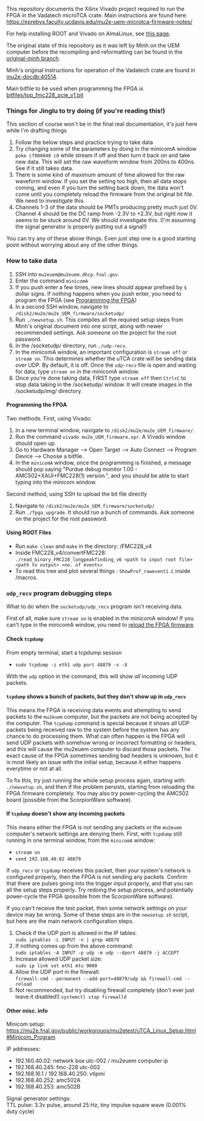 This repository documents the Xilinx Vivado project required to run the FPGA in the Vadatech microTCA crate. Main instructions are found here: https://eprebys.faculty.ucdavis.edu/mu2e-uem-microtca-firmware-notes/

For help installing ROOT and Vivado on AlmaLinux, see [this page](documentation_texts/software_installation_tips.md).

The original state of this repository as it was left by Minh on the UEM computer before the recompiling and reformatting can be found in the [original-minh branch](https://github.com/prebys/mu2e_UEM_firmware/tree/original-minh). 

Minh's original instructions for operation of the Vadatech crate are found in [mu2e-docdb:40514](https://mu2e-docdb.fnal.gov/cgi-bin/sso/ShowDocument?docid=40514).

Main bitfile to be used when programming the FPGA is [bitfiles/top_fmc228_pcie_v1.bit](bitfiles/top_fmc228_pcie_v1.bit)

### Things for Jinglu to try doing (if you're reading this!)
This section of course won't be in the final real documentation, it's just here while I'm drafting things
1. Follow the below steps and practice trying to take data
2. Try changing some of the parameters by doing in the minicomA window `poke cf000048 c8` while stream if off and then turn it back on and take new data. This will set the raw waveform window from 200ns to 400ns. See if it still takes data.
3. There is some kind of maximum amount of time allowed for the raw waveform window. If you set the setting too high, then all data stops coming, and even if you turn the setting back down, the data won't come until you completely reload the firmware from the original bit file. We need to investigate this.
4. Channels 1-3 of the data should be PMTs producing pretty much just 0V. Channel 4 should be the DC ramp from -2.3V to +2.3V, but right now it seems to be stuck around 0V. We should investigate this. (I'm assuming the signal generator is properly putting out a signal!)

You can try any of these above things. Even just step one is a good starting point without worrying about any of the other things. 

### How to take data

1. SSH into `mu2euem@mu2euem.dhcp.fnal.gov`. 
2. Enter the command `minicomA`
3. If you push enter a few times, new lines should appear prefixed by `$ ` dollar signs. If nothing happens when you push enter, you need to program the FPGA (see [Programming the FPGA](#programming-the-fpga))
4. In a second SSH window, navigate to `/disk2/mu2e/mu2e_UEM_firmware/socketudp/`
5. Run `./newsetup.sh`. This compiles all the required setup steps from Minh's original document into one script, along with newer recommended settings. Ask someone on the project for the root password.
6. In the /socketudp/ directory, run `./udp-recv`.
7. In the minicomA window, an important configuration is `stream off` or `stream on`. This determines whether the uTCA crate will be sending data over UDP. By default, it is off. Once the `udp-recv` file is open and waiting for data, type `stream on` in the minicomA window.
8. Once you're done taking data, FIRST type `stream off` then `Ctrl+C` to stop data taking in the /socketudp/ window. It will create images in the /socketudp/img/ directory.

#### Programming the FPGA
Two methods. First, using Vivado:
1. In a new terminal window, navigate to `/disk2/mu2e/mu2e_UEM_firmware/`.
2. Run the command `vivado mu2e_UEM_firmware.xpr`. A Vivado window should open up.
3. Go to Hardware Manager --> Open Target --> Auto Connect --> Program Device --> Choose a bitfile.
4. In the `minicomA` window, once the programming is finished, a message should pop saying "Purdue debug monitor 1.00 - AMC502+XAUI+FMC228(1) version.", and you should be able to start typing into the minicom window.

Second method, using SSH to upload the bit file directly

1. Navigate to `/disk2/mu2e/mu2e_UEM_firmware/socketudp/`
2. Run `./fpga_upgrade`. It should run a bunch of commands. Ask someone on the project for the root password.

#### Using ROOT Files
- Run `make clean` and `make` in the directory: /FMC228_v4
- Inside FMC228_v4/convertFMC228: `./read_binary_FMC228_longpeakfinding_v6 <path to input root file> <path to output> <no. of events>`
- To read this tree and plot several things : `ShowProf_rawevent1.C` inside /macros.

### `udp_recv` program debugging steps

What to do when the `socketudp/udp_recv` program isn't receiving data.

First of all, make sure `stream on` is enabled in the minicomA window! If you can't type in the minicomA window, you need to [reload the FPGA firmware](#programming-the-fpga).

#### Check `tcpdump`
From empty terminal, start a tcpdump session    
- `sudo tcpdump -i eth1 udp port 48879 -v -X`  

With the `udp` option in the command, this will show *all* incoming UDP packets. 

#### `tcpdump` shows a bunch of packets, but they don't show up in `udp_recv`
This means the FPGA is receiving data events and attempting to send packets to the `mu2euem` computer, but the packets are not being accepted by the computer. The `tcpdump` command is special because it shows all UDP packets being received raw to the system before the system has any chance to do processing them. What can often happen is the FPGA will send UDP packets with somehow wrong or incorrect formatting or headers, and this will cause the mu2euem computer to discard those packets. The exact cause of the FPGA sometimes sending bad headers is unknown, but it is most likely an issue with the initial setup, because it either happens everytime or not at all. 

To fix this, try just running the whole setup process again, starting with `./newsetup.sh`, and then if the problem persists, starting from reloading the FPGA firmware completely. You may also try power-cycling the AMC502 board (possible from the ScorpionWare software).

#### If `tcpdump` doesn't show any incoming packets
This means either the FPGA is not sending any packets or the `mu2euem` computer's network settings are denying them. First, with `tcpdump` still running in one terminal window, from the `minicomA` window:  
- `stream on`  
- `send 192.168.40.02 48879`

If `udp_recv` or `tcpdump` receives this packet, then your system's network is configured properly, then the FPGA is not sending any packets. Confirm that there are pulses going into the trigger input properly, and that you ran all the setup steps properly. Try redoing the setup process, and potentially power-cycle the FPGA (possible from the ScorpionWare software).

If you can't receive the test packet, then some network settings on your device may be wrong. Some of these steps are in the `newsetup.sh` script, but here are the main network configuration steps.

1. Check if the UDP port is allowed in the IP tables:   
  `sudo iptables -L INPUT -n | grep 48879`
2. If nothing comes up from the above command:  
  `sudo iptables -A INPUT -p udp -m udp --dport 48879 -j ACCEPT`
3. Increase allowed UDP packet size:  
  `sudo ip link set eth1 mtu 9000`
4. Allow the UDP port in the firewall:  
  `firewall-cmd --permanent --add-port=48879/udp && firewall-cmd --reload`
5. Not recommended, but try disabling firewall completely (don't ever just leave it disabled!)
  `systemctl stop firewalld`

#### Other misc. info
Minicom setup: https://mu2e.fnal.gov/public/workgroups/mu2etest/uTCA_Linux_Setup.html#Minicom_Program

IP addresses:  
- 192.160.40.02: network box utc-002 / mu2euem computer ip
- 192.168.40.245: fmc-228 utc-002
- 192.168.16.1 / 192.168.40.250: vtipmi
- 192.168.40.252: amc502A
- 192.168.40.253: amc502B

Signal generator settings:  
TTL pulse: 3.3v pulse, around 25 Hz, tiny impulse square wave (0.001% duty cycle)